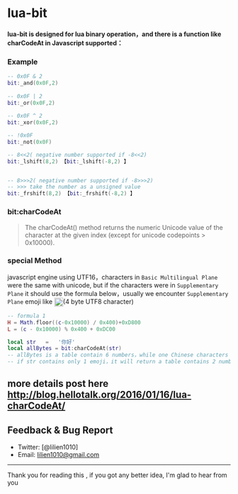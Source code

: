# lua-bit
 
#### **lua-bit** is designed for lua binary operation，and there  is a function like charCodeAt in Javascript supported：
 
  
 
### Example
``` lua
-- 0x0F & 2
bit:_and(0x0F,2)
 
-- 0x0F | 2
bit:_or(0x0F,2)
 
-- 0x0F ^ 2
bit:_xor(0x0F,2)

-- !0x0F 
bit:_not(0x0F)

-- 8<<2( negative number supported if -8<<2)
bit:_lshift(8,2) 【bit:_lshift(-8,2) 】


-- 8>>>2( negative number supported if -8>>>2)
-- >>> take the number as a unsigned value
bit:_frshift(8,2) 【bit:_frshift(-8,2) 】
```
### bit:charCodeAt

>The charCodeAt() method returns the numeric Unicode value of the character at the given index (except for unicode codepoints > 0x10000).

### special Method
javascript  engine using UTF16，characters in `Basic Multilingual Plane` were the same with unicode, but if the characters  were in   `Supplementary Plane`  it should use the formula below，usually we encounter `Supplementary Plane` emoji like <img src="http://dn-noman.qbox.me/FqUnQXIvhJjagidNnIq8UHhuqHlf" width = "20" height = "20" alt="图片名称" align=center />(4  byte UTF8 character)
```lua
-- formula 1
H = Math.floor((c-0x10000) / 0x400)+0xD800 
L = (c - 0x10000) % 0x400 + 0xDC00
```
 
```lua
local str 	=	'你好' 
local allBytes = bit:charCodeAt(str)
-- allBytes is a table contain 6 numbers，while one Chinese characters takes 3 bytes
-- if str contains only 1 emoji，it will return a table contains 2 numbers
```
 ## more details post here http://blog.hellotalk.org/2016/01/16/lua-charCodeAt/
 
## Feedback & Bug Report
- Twitter: [@lilien1010]
- Email: <lilien1010@gmail.com>

----------
Thank you for reading this  , if you got any better idea,  I'm glad to hear from you 
 